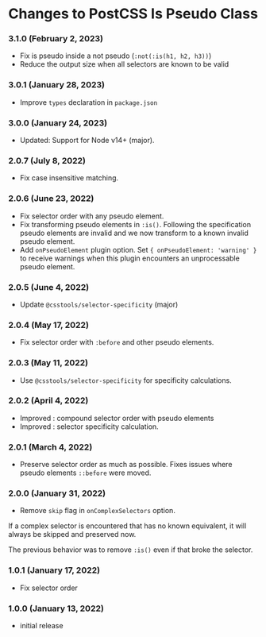 # Changes to PostCSS Is Pseudo Class

### 3.1.0 (February 2, 2023)

- Fix is pseudo inside a not pseudo (`:not(:is(h1, h2, h3))`)
- Reduce the output size when all selectors are known to be valid

### 3.0.1 (January 28, 2023)

- Improve `types` declaration in `package.json`

### 3.0.0 (January 24, 2023)

- Updated: Support for Node v14+ (major).

### 2.0.7 (July 8, 2022)

- Fix case insensitive matching.

### 2.0.6 (June 23, 2022)

- Fix selector order with any pseudo element.
- Fix transforming pseudo elements in `:is()`. Following the specification pseudo elements are invalid and we now transform to a known invalid pseudo element.
- Add `onPseudoElement` plugin option. Set `{ onPseudoElement: 'warning' }` to receive warnings when this plugin encounters an unprocessable pseudo element.

### 2.0.5 (June 4, 2022)

- Update `@csstools/selector-specificity` (major)

### 2.0.4 (May 17, 2022)

- Fix selector order with `:before` and other pseudo elements.

### 2.0.3 (May 11, 2022)

- Use `@csstools/selector-specificity` for specificity calculations.

### 2.0.2 (April 4, 2022)

- Improved : compound selector order with pseudo elements
- Improved : selector specificity calculation.

### 2.0.1 (March 4, 2022)

- Preserve selector order as much as possible. Fixes issues where pseudo elements `::before` were moved.

### 2.0.0 (January 31, 2022)

- Remove `skip` flag in `onComplexSelectors` option.

If a complex selector is encountered that has no known equivalent, it will always be skipped and preserved now.

The previous behavior was to remove `:is()` even if that broke the selector.

### 1.0.1 (January 17, 2022)

- Fix selector order

### 1.0.0 (January 13, 2022)

- initial release
